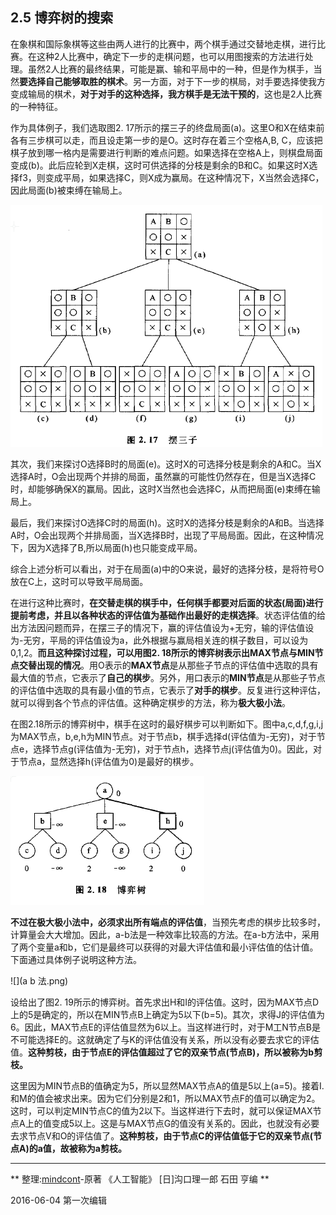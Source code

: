 ## 2.5 博弈树的搜索
在象棋和国际象棋等这些由两人进行的比赛中，两个棋手通过交替地走棋，进行比赛。在这种2人比赛中，确定下一步的走棋问题，也可以用图搜索的方法进行处理。虽然2人比赛的最终结果，可能是赢、输和平局中的一种，但是作为棋手，当然**要选择自己能够取胜的棋术**。另一方面，对于下一步的棋局，对手要选择使我方变成输局的棋术，**对于对手的这种选择，我方棋手是无法干预的**，这也是2人比赛的一种特征。    

作为具体例子，我们选取图2. 17所示的摆三子的终盘局面(a)。这里O和X在结束前各有三步棋可以走，而且设走第一步的是O。这时存在着三个空格A,B, C，应该把棋子放到哪一格内是需要进行判断的难点问题。如果选择在空格A上，则棋盘局面变成(b)。此后应轮到X走棋，这时可供选择的分枝是剩余的B和C。如果这时X选择f3，则变成平局，如果选择C，则X成为赢局。在这种情况下，X当然会选择C，因此局面(b)被束缚在输局上。

![](摆三子.png)

其次，我们来探讨O选择B时的局面(e)。这时X的可选择分枝是剩余的A和C。当X选择A时，O会出现两个并排的局面，虽然赢的可能性仍然存在，但是当X选择C时，却能够确保X的赢局。因此，这时X当然也会选择C，从而把局面(e)束缚在输局上。   

最后，我们来探讨O选择C时的局面(h)。这时X的选择分枝是剩余的A和B。当选择A时，O会出现两个并排局面，当X选择B时，出现了平局局面。因此，在这种情况下，因为X选择了B,所以局面(h)也只能变成平局。    

综合上述分析可以看出，对于在局面(a)中的O来说，最好的选择分枝，是将符号O放在C上，这时可以导致平局局面。    

在进行这种比赛时，**在交替走棋的棋手中，任何棋手都要对后面的状态(局面)进行提前考虑，并且以各种状态的评估值为基础作出最好的走棋选择**。状态评估值的给出方法因问题而异，在摆三子的情况下，赢的评估值设为+无穷，输的评估值设为-无穷，平局的评估值设为a，此外根据与赢局相关连的棋子数目，可以设为0,1,2。**而且这种探讨过程，可以用图2. 18所示的博弈树表示出MAX节点与MIN节点交替出现的情况**。用O表示的**MAX节点**是从那些子节点的评估值中选取的具有最大值的节点，它表示了**自己的棋步**。另外，用口表示的**MIN节点**是从那些子节点的评估值中选取的具有最小值的节点，它表示了**对手的棋步**。反复进行这种评估，就可以得到各个节点的评估值。这种确定棋步的方法，称为**极大极小法**。

在图2.18所示的博弈树中，棋手在这时的最好棋步可以判断如下。图中a,c,d,f,g,i,j为MAX节点，b,e,h为MIN节点。对于节点b，棋手选择d(评估值为-无穷)，对于节点e，选择节点g(评估值为-无穷)，对于节点h，选择节点j(评估值为0)。因此，对于节点a，显然选择h(评估值为0)是最好的棋步。    

![](博弈树.png)

**不过在极大极小法中，必须求出所有端点的评估值**，当预先考虑的棋步比较多时，计算量会大大增加。因此，a-b法是一种效率比较高的方法。在a-b方法中，采用了两个变量a和b，它们是最终可以获得的对最大评估值和最小评估值的估计值。下面通过具体例子说明这种方法。

![](a b 法.png)

设给出了图2. 19所示的博弈树。首先求出H和I的评估值。这时，因为MAX节点D上的5是确定的，所以在MIN节点B上确定为5以下(b=5)。其次，求得J的评估值为6。因此，MAX节点E的评估值显然为6以上。当这样进行时，对于M工N节点B是不可能选择E的。这就确定了与K的评估值没有关系，所以没有必要去求它的评估值。**这种剪枝，由于节点E的评估值超过了它的双亲节点(节点B)，所以被称为b剪枝。**

这里因为MIN节点B的值确定为5，所以显然MAX节点A的值是5以上(a=5)。接着I.和M的值会被求出来。因为它们分别是2和1，所以MAX节点F的值可以确定为2。这时，可以判定MIN节点C的值为2以下。当这样进行下去时，就可以保证MAX节点A上的值变成5以上。这是与MAX节点G的值没有关系的。因此，也就没有必要去求节点V和O的评估值了。**这种剪枝，由于节点C的评估值低于它的双亲节点(节点A)的a值，故被称为a剪枝。**

---
** 整理:[mindcont](https://github.com/mindcont)-原著 《人工智能》 [日]沟口理一郎 石田 亨编 **

2016-06-04 第一次编辑